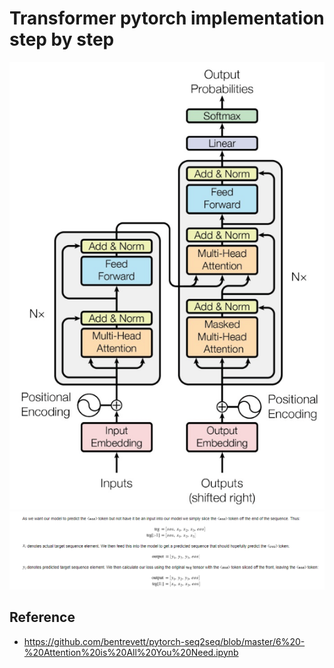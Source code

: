 # Transformer pytorch implementation step by step

![Transformer](../images/Transformer.png)
![Transformer1](../images/Trans1.png)

## Reference
- https://github.com/bentrevett/pytorch-seq2seq/blob/master/6%20-%20Attention%20is%20All%20You%20Need.ipynb
